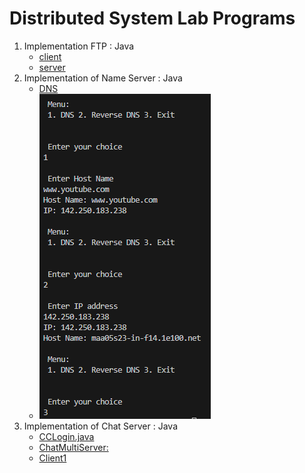 # Distributed System Lab Programs

1. Implementation FTP : Java
   - [client](./FTPClient.java)
   - [server](./FTPServer.java)
2. Implementation of Name Server : Java
   - [DNS](./DNS.java)
   - ![img](./DnsOutput.png)
3. Implementation of Chat Server : Java
   - [CCLogin.java](./CCLogin.java)
   - [ChatMultiServer:](./ChatMultiServer.java)
   - [Client1](./Client1.java)
